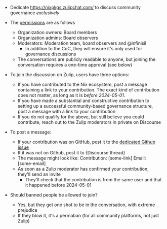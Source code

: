 - Dedicate https://nixpkgs.zulipchat.com/ to discuss community governance _exclusively_
- The [permissions](https://docs.zulip.com/help/roles-and-permissions) are as follows
  - Organization owners: Board members
  - Organization admins: Board observers
  - Moderators: Moderation team, board observers and @infinisil
    - In addition to the CoC, they will ensure it's only used for governance discussions
  - The conversations are publicly readable to anyone, but joining the conversation requires a one-time approval (see below)

- To join the discussion on Zulip, users have three options:
  - If you have contributed to the Nix ecosystem, post a message containing a link to your contribution. The exact kind of contribution does not matter, as long as it is _before 2024-05-01_.
  - If you have made a substantial and constructive contribution to setting up a successful community-based governance structure, post a message with a link to your contribution
  - If you do not qualify for the above, but still believe you could contribute, reach out to the Zulip moderators in private on Discourse

- To post a message:
  - If your contribution was on GitHub, post it to the [dedicated Github issue](https://github.com/NixOS/foundation/issues/143)
  - If it was not on Github, post it to {Discourse thread}
  - The message might look like:
    Contribution: [some-link]
    Email: [some-email]
  - As soon as a Zulip moderator has confirmed your contribution, they'll send an invite
    - They'll check that the contribution is from the same user and that it happened before 2024-05-01

- Should banned people be allowed to join?
  - Yes, but they get one shot to be in the conversation, with extreme prejudice
  - If they blow it, it's a permaban (for all community platforms, not just Zulip)

